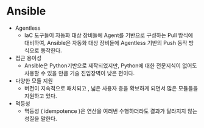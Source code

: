 # Ansible
* Agentless
  * IaC 도구들이 자동화 대상 장비들에 Agent를 기반으로 구성하는 Pull 방식에 대비하여, Ansible은 자동화 대상 장비들에 Agentless 기반의 Push 동작 방식으로 동작한다.
* 접근 용이성
  * Ansible은 Python기반으로 제작되었지만, Python에 대한 전문지식이 없어도 사용할 수 있을 만큼 기술 진입장벽이 낮은 편이다.
* 다양한 모듈 지원
  * 버전이 지속적으로 패치되고 , 넓은 사용자 층을 확보하게 되면서 많은 모듈들을 지원하고 있다.
* 멱등성
  * 멱등성 ( idempotence )은 연산을 여러번 수행하더라도 결과가 달라지지 않는 성질을 말한다.
